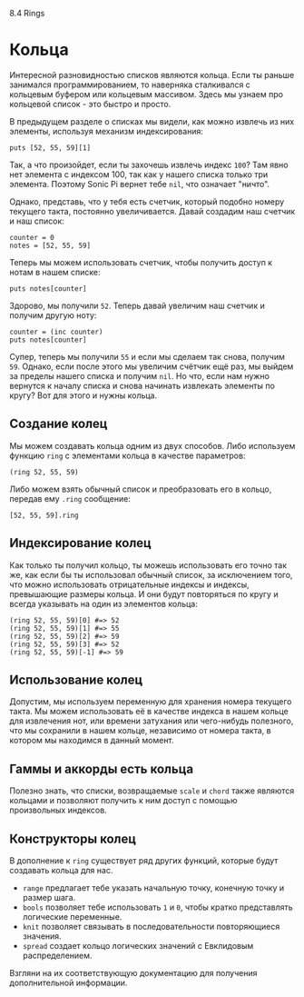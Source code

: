 8.4 Rings

# Кольца

Интересной разновидностью списков являются кольца. Если ты раньше занимался
программированием, то наверняка сталкивался с кольцевым буфером или кольцевым
массивом. Здесь мы узнаем про кольцевой список - это быстро и просто.

В предыдущем разделе о списках мы видели, как можно извлечь из них элементы,
используя механизм индексирования:

```
puts [52, 55, 59][1]
```

Так, а что произойдет, если ты захочешь извлечь индекс `100`? Там явно нет
элемента с индексом 100, так как у нашего списка только три элемента. Поэтому
Sonic Pi вернет тебе `nil`, что означает "ничто".

Однако, представь, что у тебя есть счетчик, который подобно номеру текущего
такта, постоянно увеличивается. Давай создадим наш счетчик и наш список:

```
counter = 0
notes = [52, 55, 59]
```

Теперь мы можем использовать счетчик, чтобы получить доступ к нотам в
нашем списке:

```
puts notes[counter]
```

Здорово, мы получили `52`. Теперь давай увеличим наш счетчик и получим
другую ноту:

```
counter = (inc counter)
puts notes[counter]
```

Супер, теперь мы получили `55` и если мы сделаем так снова, получим `59`.
Однако, если после этого мы увеличим счётчик ещё раз, мы выйдем за пределы
нашего списка и получим `nil`. Но что, если нам нужно вернутся к началу
списка и снова начинать извлекать элементы по кругу? Вот для этого и нужны
кольца.

## Создание колец

Мы можем создавать кольца одним из двух способов. Либо используем функцию
`ring` с элементами кольца в качестве параметров:

```
(ring 52, 55, 59)
```

Либо можем взять обычный список и преобразовать его в кольцо, передав ему
`.ring` сообщение:

```
[52, 55, 59].ring
```

## Индексирование колец

Как только ты получил кольцо, ты можешь использовать его точно так же, как если
бы ты использовал обычный список, за исключением того, что можно использовать
отрицательные индексы и индексы, превышающие размеры кольца. И они будут
повторяться по кругу и всегда указывать на один из элементов кольца:

```
(ring 52, 55, 59)[0] #=> 52
(ring 52, 55, 59)[1] #=> 55
(ring 52, 55, 59)[2] #=> 59
(ring 52, 55, 59)[3] #=> 52
(ring 52, 55, 59)[-1] #=> 59
```

## Использование колец

Допустим, мы используем переменную для хранения номера текущего такта. Мы можем
использовать её в качестве индекса в нашем кольце для извлечения нот, или
времени затухания или чего-нибудь полезного, что мы сохранили в нашем кольце,
независимо от номера такта, в котором мы находимся в данный момент.

## Гаммы и аккорды есть кольца

Полезно знать, что списки, возвращаемые `scale` и `chord` также являются
кольцами и позволяют получить к ним доступ с помощью произвольных индексов.

## Конструкторы колец

В дополнение к `ring` существует ряд других функций, которые будут создавать
кольца для нас.

- `range` предлагает тебе указать начальную точку, конечную точку и размер
шага.
- `bools` позволяет тебе использовать `1` и `0`, чтобы кратко представлять
логические переменные.
- `knit` позволяет связывать в последовательности повторяющиеся значения.
- `spread` создает кольцо логических значений с Евклидовым распределением.

Взгляни на их соответствующую документацию для получения дополнительной
информации.
